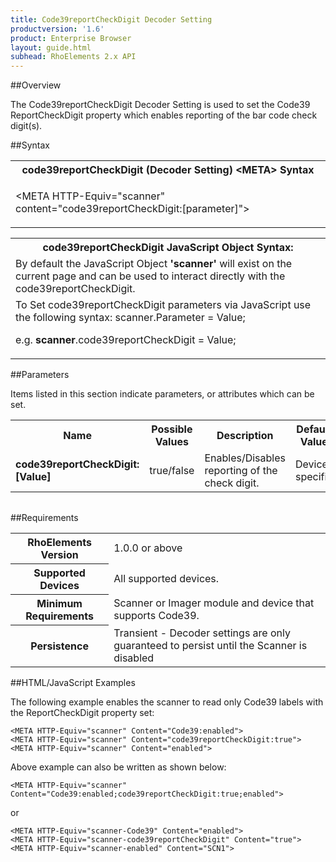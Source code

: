 ```yaml
---
title: Code39reportCheckDigit Decoder Setting
productversion: '1.6'
product: Enterprise Browser
layout: guide.html
subhead: RhoElements 2.x API
---
```


##Overview

The Code39reportCheckDigit Decoder Setting is used to set the Code39 ReportCheckDigit property which enables reporting of the bar code check digit(s).

##Syntax

<table class="re-table"><tr><th class="tableHeading">code39reportCheckDigit (Decoder Setting) &lt;META&gt; Syntax
</th></tr><tr><td class="clsSyntaxCells clsOddRow"><p>&lt;META HTTP-Equiv="scanner" content="code39reportCheckDigit:[parameter]"&gt;</p></td></tr></table>
<table class="re-table"><tr><th class="tableHeading">code39reportCheckDigit JavaScript Object Syntax:</th></tr><tr><td class="clsSyntaxCells clsOddRow">
By default the JavaScript Object <b>'scanner'</b> will exist on the current page and can be used to interact directly with the code39reportCheckDigit.
</td></tr><tr><td class="clsSyntaxCells clsEvenRow">
To Set code39reportCheckDigit parameters via JavaScript use the following syntax: scanner.Parameter = Value;
<P />e.g. <b>scanner</b>.code39reportCheckDigit = Value;
</td></tr></table>

##Parameters


Items listed in this section indicate parameters, or attributes which can be set.
<table class="re-table"><col width="20%" /><col width="20%" /><col width="38%" /><col width="22%" /><tr><th class="tableHeading">Name</th><th class="tableHeading">Possible Values</th><th class="tableHeading">Description</th><th class="tableHeading">Default Value</th></tr><tr><td class="clsSyntaxCells clsOddRow"><b>code39reportCheckDigit:[Value]
</b></td><td class="clsSyntaxCells clsOddRow">true/false</td><td class="clsSyntaxCells clsOddRow">Enables/Disables reporting of the check digit.</td><td class="clsSyntaxCells clsOddRow">Device specific</td></tr></table>
<table class="re-table"><col width="78%" /><col width="8%" /><col width="1%" /><col width="5%" /><col width="1%" /><col width="5%" /><col width="2%" /></table>





##Requirements

<table class="re-table"><tr><th class="tableHeading">RhoElements Version</th><td class="clsSyntaxCell clsEvenRow">1.0.0 or above
</td></tr><tr><th class="tableHeading">Supported Devices</th><td class="clsSyntaxCell clsOddRow">All supported devices.</td></tr><tr><th class="tableHeading">Minimum Requirements</th><td class="clsSyntaxCell clsOddRow">Scanner or Imager module and device that supports Code39.</td></tr><tr><th class="tableHeading">Persistence</th><td class="clsSyntaxCell clsEvenRow">Transient - Decoder settings are only guaranteed to persist until the Scanner is disabled</td></tr></table>


##HTML/JavaScript Examples

The following example enables the scanner to read only Code39 labels with the ReportCheckDigit property set:

	<META HTTP-Equiv="scanner" Content="Code39:enabled">
	<META HTTP-Equiv="scanner" Content="code39reportCheckDigit:true">
	<META HTTP-Equiv="scanner" Content="enabled">
	
Above example can also be written as shown below:

	<META HTTP-Equiv="scanner" Content="Code39:enabled;code39reportCheckDigit:true;enabled">
	
or

	<META HTTP-Equiv="scanner-Code39" Content="enabled">
	<META HTTP-Equiv="scanner-code39reportCheckDigit" Content="true">
	<META HTTP-Equiv="scanner-enabled" Content="SCN1">
	





